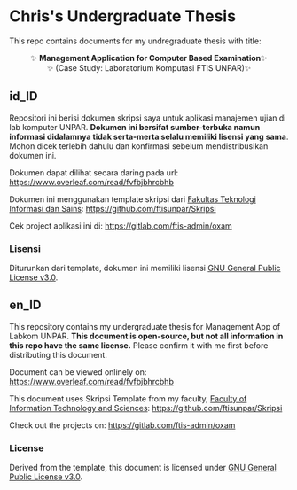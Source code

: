# Chris's Undergraduate Thesis

This repo contains documents for my undregraduate thesis with title:

<center>
✨ <b>Management Application for Computer Based Examination</b>✨ <br/>
✨ (Case Study: Laboratorium Komputasi FTIS UNPAR)✨
</center>

## id_ID

Repositori ini berisi dokumen skripsi saya untuk aplikasi manajemen ujian di lab komputer UNPAR. **Dokumen ini bersifat sumber-terbuka namun informasi didalamnya tidak serta-merta selalu memiliki lisensi yang sama**. Mohon dicek terlebih dahulu dan konfirmasi sebelum mendistribusikan dokumen ini.

Dokumen dapat dilihat secara daring pada url: https://www.overleaf.com/read/fvfbjbhrcbhb

Dokumen ini menggunakan template skripsi dari [Fakultas Teknologi Informasi dan Sains](https://ftis.unpar.ac.id/): https://github.com/ftisunpar/Skripsi

Cek project aplikasi ini di: https://gitlab.com/ftis-admin/oxam

### Lisensi

Diturunkan dari template, dokumen ini memiliki lisensi [GNU General Public License v3.0](./LICENSE).

## en_ID

This repository contains my undergraduate thesis for Management App of Labkom UNPAR. **This document is open-source, but not all information in this repo have the same license.** Please confirm it with me first before distributing this document.

Document can be viewed onlinely on: https://www.overleaf.com/read/fvfbjbhrcbhb

This document uses Skripsi Template from my faculty, [Faculty of Information Technology and Sciences](https://ftis.unpar.ac.id/): https://github.com/ftisunpar/Skripsi

Check out the projects on: https://gitlab.com/ftis-admin/oxam

### License

Derived from the template, this document is licensed under [GNU General Public License v3.0](./LICENSE).